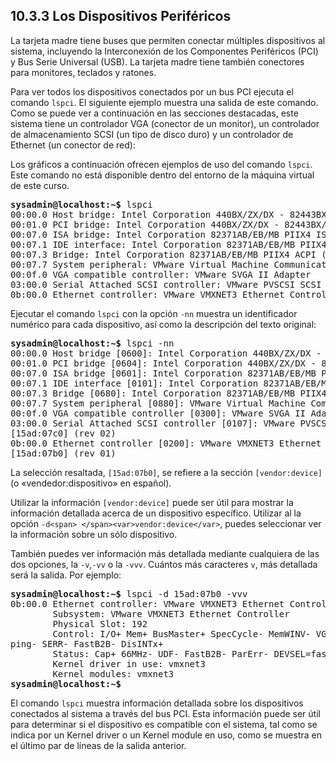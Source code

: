 ## 10.3.3 Los Dispositivos Periféricos

La tarjeta madre tiene buses que permiten conectar múltiples dispositivos al sistema, incluyendo la Interconexión de los Componentes Periféricos (PCI) y Bus Serie Universal (USB). La tarjeta madre tiene también conectores para monitores, teclados y ratones.

Para ver todos los dispositivos conectados por un bus PCI ejecuta el comando `lspci`. El siguiente ejemplo muestra una salida de este comando. Como se puede ver a continuación en las secciones destacadas, este sistema tiene un controlador VGA (conector de un monitor), un controlador de almacenamiento SCSI (un tipo de disco duro) y un controlador de Ethernet (un conector de red):

Los gráficos a continuación ofrecen ejemplos de uso del comando `lspci`. Este comando no está disponible dentro del entorno de la máquina virtual de este curso.

<pre class="content_terminal"><strong><span class="ansi-green">sysadmin@localhost</span>:<span class="ansi-blue">~</span>$</strong> lspci                                               
00:00.0 Host bridge: Intel Corporation 440BX/ZX/DX - 82443BX/ZX/DX Host bridge (rev 01)                                                                  
00:01.0 PCI bridge: Intel Corporation 440BX/ZX/DX - 82443BX/ZX/DX AGP bridge (rev 01)                                                                    
00:07.0 ISA bridge: Intel Corporation 82371AB/EB/MB PIIX4 ISA (rev 08)    
00:07.1 IDE interface: Intel Corporation 82371AB/EB/MB PIIX4 IDE (rev 01)   
00:07.3 Bridge: Intel Corporation 82371AB/EB/MB PIIX4 ACPI (rev 08)       
00:07.7 System peripheral: VMware Virtual Machine Communication Interface (rev 10)                                                                       
00:0f.0 <span class="attention"><span class="ansi-red">VGA compatible controller</span></span>: VMware SVGA II Adapter   
03:00.0 <span class="attention"><span class="ansi-red">Serial Attached SCSI controller</span></span>: VMware PVSCSI SCSI Controller (rev 02
0b:00.0 <span class="attention"><span class="ansi-red">Ethernet controller</span></span>: VMware VMXNET3 Ethernet Controller (rev 01)</pre>

Ejecutar el comando `lspci` con la opción `-nn` muestra un identificador numérico para cada dispositivo, así como la descripción del texto original:

<pre class="content_terminal"><strong><span class="ansi-green">sysadmin@localhost</span>:<span class="ansi-blue">~</span>$</strong> lspci -nn                                         
00:00.0 Host bridge [0600]: Intel Corporation 440BX/ZX/DX - 82443BX/ZX/DX Host bridge [8086:7190] (rev 01)                                           
00:01.0 PCI bridge [0604]: Intel Corporation 440BX/ZX/DX - 82443BX/ZX/DX AGP bridge [8086:7191] (rev 01)                                             
00:07.0 ISA bridge [0601]: Intel Corporation 82371AB/EB/MB PIIX4 ISA [8086:7110](rev 08)                                                             
00:07.1 IDE interface [0101]: Intel Corporation 82371AB/EB/MB PIIX4 IDE [8086:7111] (rev 01)                                                         
00:07.3 Bridge [0680]: Intel Corporation 82371AB/EB/MB PIIX4 ACPI [8086:7113](rev 08)                                                               
00:07.7 System peripheral [0880]: VMware Virtual Machine Communication Interface [15ad:0740] (rev 10)                                                
00:0f.0 VGA compatible controller [0300]: VMware SVGA II Adapter [15ad:0405]
03:00.0 Serial Attached SCSI controller [0107]: VMware PVSCSI SCSI Controller
[15ad:07c0] (rev 02)                                                    
0b:00.0 Ethernet controller [0200]: VMware VMXNET3 Ethernet Controller 
<span class="attention"><span class="ansi-red">[15ad:07b0]</span></span> (rev 01)</pre>

La selección resaltada, `[15ad:07b0]`, se refiere a la sección `[vendor:device]` (o «vendedor:dispositivo» en español).

Utilizar la información `[vendor:device]` puede ser útil para mostrar la información detallada acerca de un dispositivo específico. Utilizar al la opción `-d<span> </span><var>vendor:device</var>`, puedes seleccionar ver la información sobre un sólo dispositivo.

También puedes ver información más detallada mediante cualquiera de las dos opciones, la `-v`,`-vv` o la `-vvv`. Cuántos más caracteres `v`, más detallada será la salida. Por ejemplo:

<pre class="content_terminal"><strong><span class="ansi-green">sysadmin@localhost</span>:<span class="ansi-blue">~</span>$</strong> lspci -d 15ad:07b0 -vvv                            
0b:00.0 Ethernet controller: VMware VMXNET3 Ethernet Controller (rev 01)  
        Subsystem: VMware VMXNET3 Ethernet Controller                   
        Physical Slot: 192                                               
        Control: I/O+ Mem+ BusMaster+ SpecCycle- MemWINV- VGASnoop- ParErr- Step
ping- SERR- FastB2B- DisINTx+                                               
        Status: Cap+ 66MHz- UDF- FastB2B- ParErr- DEVSEL=fast >TAbort- <TAbort- 
<MAbort- >SERR- <PERR- INTx-                                                
        Latency: 0, Cache Line Size: 32 bytes                               
        Interrupt: pin A routed to IRQ 19                                   
        Region 0: Memory at fd4fb000 (32-bit, non-prefetchable) [size=4K]   
        Region 1: Memory at fd4fc000 (32-bit, non-prefetchable) [size=4K]   
        Region 2: Memory at fd4fe000 (32-bit, non-prefetchable) [size=8K]   
        Region 3: I/O ports at 5000 [size=16]                               
        [virtual] Expansion ROM at fd400000 [disabled] [size=64K]           
        Capabilities: <access denied>                                       
        <span class="attention"><span class="ansi-red">Kernel driver in use: vmxnet3</span></span>   
        <span class="attention"><span class="ansi-red">Kernel modules: vmxnet3</span></span>
<strong><span class="ansi-green">sysadmin@localhost</span>:<span class="ansi-blue">~</span>$</strong></pre>

El comando `lspci` muestra información detallada sobre los dispositivos conectados al sistema a través del bus PCI. Esta información puede ser útil para determinar si el dispositivo es compatible con el sistema, tal como se indica por un Kernel driver o un Kernel module en uso, como se muestra en el último par de líneas de la salida anterior.

